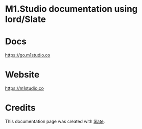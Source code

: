 # M1.Studio documentation using lord/Slate

# Docs
https://go.m1studio.co

# Website
https://m1studio.co

# Credits
This documentation page was created with [Slate](https://github.com/lord/slate). 